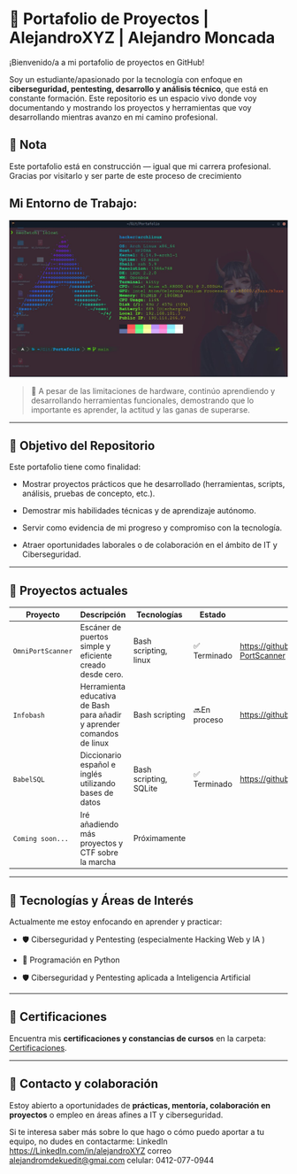 # 🧠 Portafolio de Proyectos | AlejandroXYZ | Alejandro Moncada

¡Bienvenido/a a mi portafolio de proyectos en GitHub!

Soy un estudiante/apasionado por la tecnología con enfoque en **ciberseguridad, pentesting, desarrollo y análisis técnico**, que está en constante formación. Este repositorio es un espacio vivo donde voy documentando y mostrando los proyectos y herramientas que voy desarrollando mientras avanzo en mi camino profesional.

## 📝 Nota

Este portafolio está en construcción — igual que mi carrera profesional. Gracias por visitarlo y ser parte de este proceso de crecimiento

## Mi Entorno de Trabajo: 


![neofetch](./neofetch.jpg)

> 🔧 A pesar de las limitaciones de hardware, continúo aprendiendo y desarrollando herramientas funcionales, demostrando que lo importante es aprender, la actitud y las ganas de superarse.


---

## 🚀 Objetivo del Repositorio

Este portafolio tiene como finalidad:

- Mostrar proyectos prácticos que he desarrollado (herramientas, scripts, análisis, pruebas de concepto, etc.).

- Demostrar mis habilidades técnicas y de aprendizaje autónomo.

- Servir como evidencia de mi progreso y compromiso con la tecnología.

- Atraer oportunidades laborales o de colaboración en el ámbito de IT y Ciberseguridad.

---

## 🧩 Proyectos actuales

| Proyecto             | Descripción                                                            | Tecnologías                 | Estado       |   Link     |
| -------------------- | ---------------------------------------------------------------------- | --------------------------- | ------------ | ------------ |
| `OmniPortScanner`    | Escáner de puertos simple y eficiente creado desde cero.               | Bash scripting, linux            | ✅ Terminado  | https://github.com/AlejandroXYZ/Omni-PortScanner|
| `Infobash`           | Herramienta educativa de Bash para añadir y aprender comandos de linux | Bash scripting              | 🔜En proceso | https://github.com/AlejandroXYZ/infobash|
| `BabelSQL`           | Diccionario español e inglés utilizando bases de datos                 | Bash scripting, SQLite      | ✅ Terminado | https://github.com/AlejandroXYZ/BabelSQL | 
| `Coming soon...`     | Iré añadiendo más proyectos y CTF sobre la marcha                      | Próximamente                |              |

---

## 🧠 Tecnologías y Áreas de Interés

Actualmente me estoy enfocando en aprender y practicar:


- 🛡️ Ciberseguridad y Pentesting (especialmente Hacking Web y IA )

- 🐍 Programación en Python

- 🛡️  Ciberseguridad y Pentesting aplicada a Inteligencia Artificial

---
## 🏅 Certificaciones

Encuentra mis **certificaciones y constancias de cursos** en la carpeta: [Certificaciones](./Certificaciones).

---
## 🤝 Contacto y colaboración

Estoy abierto a oportunidades de **prácticas, mentoría, colaboración en proyectos** o empleo en áreas afines a IT y ciberseguridad.

Si te interesa saber más sobre lo que hago o cómo puedo aportar a tu equipo, no dudes en contactarme:
LinkedIn https://LinkedIn.com/in/alejandroXYZ
correo alejandromdekuedit@gmai.com
celular: 0412-077-0944
